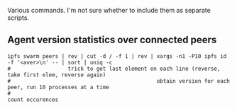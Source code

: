 Various commands. I'm not sure whether to include them as separate scripts.

Agent version statistics over connected peers
---------------------------------------------

    ipfs swarm peers | rev | cut -d / -f 1 | rev | xargs -n1 -P10 ipfs id -f '<aver>\n' -- | sort | uniq -c
    #                  trick to get last element on each line (reverse, take first elem, reverse again)
    #                                              obtain version for each peer, run 10 processes at a time
    #                                                                                        count occurences
